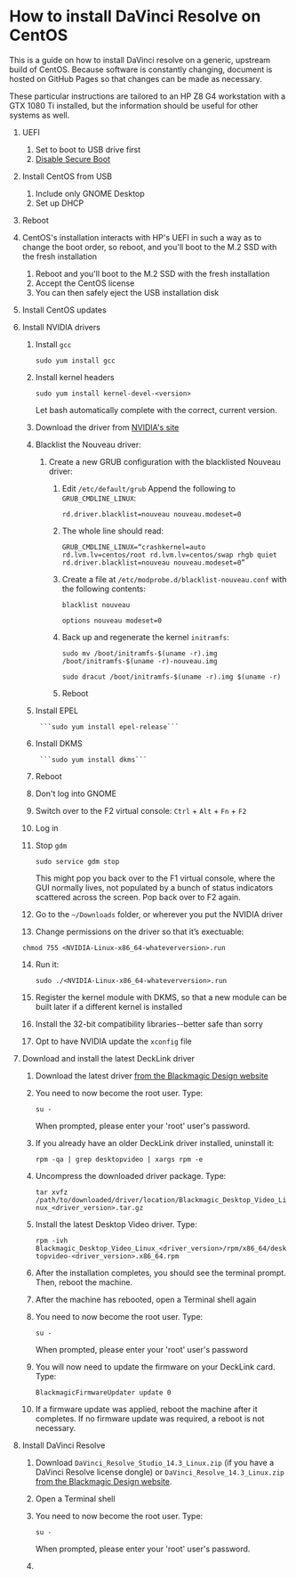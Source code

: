 # How to install DaVinci Resolve on CentOS

This is a guide on how to install  DaVinci resolve on a generic, upstream build of CentOS. Because software is constantly changing, document is hosted on GitHub Pages so that changes can be made as necessary.

These particular instructions are tailored to an HP Z8 G4 workstation with a GTX 1080 Ti installed, but the information should be useful for other systems as well.

1. UEFI
	1. Set to boot to USB drive first
	<!-- I'm not sure if disabling secure boot is necessary. Need to test. -->
	2. [Disable Secure Boot](https://access.redhat.com/solutions/3421621)
2. Install CentOS from USB
	1. Include only GNOME Desktop
	2. Set up DHCP
3. Reboot
4. CentOS's installation interacts with HP's UEFI in such a way as to change the boot order, so reboot, and you'll boot to the M.2 SSD with the fresh installation
	1. Reboot and you'll boot to the M.2 SSD with the fresh installation
	2. Accept the CentOS license
	3. You can then safely eject the USB installation disk
5. Install CentOS updates
6. Install NVIDIA drivers
	1. Install `gcc`
	
		```sudo yum install gcc```
	2. Install kernel headers
	
		```sudo yum install kernel-devel-<version>```
		
		Let bash automatically complete with the correct, current version.
	3. Download the driver from [NVIDIA's site](http://www.nvidia.com/drivers)
	4. Blacklist the Nouveau driver:
		
		1. Create a new GRUB configuration with the blacklisted Nouveau driver:
			
			1. Edit `/etc/default/grub` Append the following to `GRUB_CMDLINE_LINUX`:	
			
				```rd.driver.blacklist=nouveau nouveau.modeset=0```
			
			2. The whole line should read:
				
				```GRUB_CMDLINE_LINUX=“crashkernel=auto rd.lvm.lv=centos/root rd.lvm.lv=centos/swap rhgb quiet rd.driver.blacklist=nouveau nouveau.modeset=0”```
			
			3. Create a file at `/etc/modprobe.d/blacklist-nouveau.conf` with the following contents:
				
				```blacklist nouveau```
			
				```options nouveau modeset=0```
				
			4. Back up and regenerate the kernel `initramfs`:
				
				```sudo mv /boot/initramfs-$(uname -r).img /boot/initramfs-$(uname -r)-nouveau.img```
			
				```sudo dracut /boot/initramfs-$(uname -r).img $(uname -r)```
			
			4. Reboot
				
	5. Install EPEL
				
			```sudo yum install epel-release```
			
	6. Install DKMS
				
			```sudo yum install dkms```
				
	7. Reboot
	8. Don't log into GNOME
	9. Switch over to the F2 virtual console: `Ctrl` + `Alt` + `Fn` + `F2`
	10. Log in
	11. Stop `gdm`
	
		```sudo service gdm stop```
		
		This might pop you back over to the F1 virtual console, where the GUI normally lives, not populated by a bunch of status indicators scattered across the screen. Pop back over to F2 again.
		
	12. Go to the `~/Downloads` folder, or wherever you put the NVIDIA driver
	13. Change permissions on the driver so that it’s exectuable:
		
	```chmod 755 <NVIDIA-Linux-x86_64-whateverversion>.run```
			
	14. Run it:
		
		```sudo ./<NVIDIA-Linux-x86_64-whateverversion>.run```
			
	15. Register the kernel module with DKMS, so that a new module can be built later if a different kernel is installed
	16. Install the 32-bit compatibility libraries--better safe than sorry
	17. Opt to have NVIDIA update the `xconfig` file
7. Download and install the latest DeckLink driver
	1. Download the latest driver [from the Blackmagic Design website](https://www.blackmagicdesign.com/support/family/capture-and-playback)
	2. You need to now become the root user. Type:
		
		```su -```
		
		When prompted, please enter your 'root' user's password.
	3. If you already have an older DeckLink driver installed, uninstall it:
		
		```rpm -qa | grep desktopvideo | xargs rpm -e```
		
	4. Uncompress the downloaded driver package. Type:
		
		```tar xvfz /path/to/downloaded/driver/location/Blackmagic_Desktop_Video_Linux_<driver_version>.tar.gz```
		
	5. Install the latest Desktop Video driver. Type:

		```rpm -ivh Blackmagic_Desktop_Video_Linux_<driver_version>/rpm/x86_64/desktopvideo-<driver_version>.x86_64.rpm```
		
	6. After the installation completes, you should see the terminal prompt. Then, reboot the machine.
	7. After the machine has rebooted, open a Terminal shell again
	8. You need to now become the root user. Type:
		
		```su -```
		
		When prompted, please enter your 'root' user's password
		
	9. You will now need to update the firmware on your DeckLink card. Type:
		
		```BlackmagicFirmwareUpdater update 0```
		
	10.  If a firmware update was applied, reboot the machine after it completes. If no firmware update was required, a reboot is not necessary.
	
8. Install DaVinci Resolve
	1. Download `DaVinci_Resolve_Studio_14.3_Linux.zip` (if you have a DaVinci Resolve license dongle) or `DaVinci_Resolve_14.3_Linux.zip` [from the Blackmagic Design website](https://www.blackmagicdesign.com/support/family/davinci-resolve-and-fusion).
	2. Open a Terminal shell
	3. You need to now become the root user. Type:

		```su -```
		
		When prompted, please enter your 'root' user's password.
	4. 
